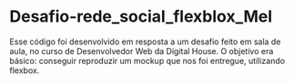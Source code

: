 # Desafio-rede_social_flexblox_Mel

Esse código foi desenvolvido em resposta a um desafio feito em sala de aula, no curso de Desenvolvedor Web da Digital House. O objetivo era básico: 
conseguir reproduzir um mockup que nos foi entregue, utilizando flexbox.

